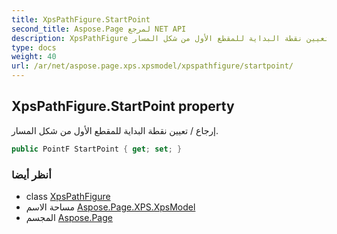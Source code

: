 ```yaml
---
title: XpsPathFigure.StartPoint
second_title: Aspose.Page لمرجع NET API
description: XpsPathFigure ملكية. إرجاع / تعيين نقطة البداية للمقطع الأول من شكل المسار.
type: docs
weight: 40
url: /ar/net/aspose.page.xps.xpsmodel/xpspathfigure/startpoint/
---
```

## XpsPathFigure.StartPoint property

إرجاع / تعيين نقطة البداية للمقطع الأول من شكل المسار.

```csharp
public PointF StartPoint { get; set; }
```

### أنظر أيضا

* class [XpsPathFigure](../)
* مساحة الاسم [Aspose.Page.XPS.XpsModel](../../xpspathfigure/)
* المجسم [Aspose.Page](../../../)


